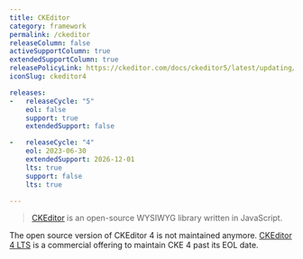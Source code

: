 ```yaml
---
title: CKEditor
category: framework
permalink: /ckeditor
releaseColumn: false
activeSupportColumn: true
extendedSupportColumn: true
releasePolicyLink: https://ckeditor.com/docs/ckeditor5/latest/updating/versioning-policy.html
iconSlug: ckeditor4

releases:
-   releaseCycle: "5"
    eol: false
    support: true
    extendedSupport: false

-   releaseCycle: "4"
    eol: 2023-06-30
    extendedSupport: 2026-12-01
    lts: true
    support: false
    lts: true

---
```


> [CKEditor](https://ckeditor.com/) is an open-source WYSIWYG library written in JavaScript.

The open source version of CKEditor 4 is not maintained anymore.
[CKEditor 4 LTS](https://ckeditor.com/ckeditor-4-support/) is a commercial offering to maintain CKE 4 past its EOL date.
